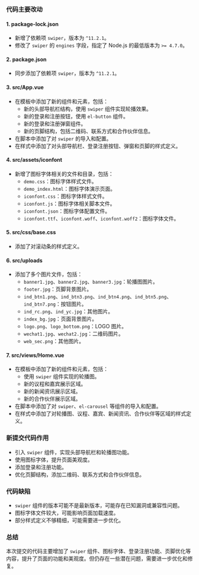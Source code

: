 ### 代码主要改动

#### 1. package-lock.json
- 新增了依赖项 `swiper`，版本为 `^11.2.1`。
- 修改了 `swiper` 的 `engines` 字段，指定了 Node.js 的最低版本为 `>= 4.7.0`。

#### 2. package.json
- 同步添加了依赖项 `swiper`，版本为 `^11.2.1`。

#### 3. src/App.vue
- 在模板中添加了新的组件和元素，包括：
  - 新的头部导航栏结构，使用 `swiper` 组件实现轮播效果。
  - 新的登录和注册按钮，使用 `el-button` 组件。
  - 新的登录和注册弹窗组件。
  - 新的页脚结构，包括二维码、联系方式和合作伙伴信息。
- 在脚本中添加了对 `swiper` 的导入和配置。
- 在样式中添加了对头部导航栏、登录注册按钮、弹窗和页脚的样式定义。

#### 4. src/assets/iconfont
- 新增了图标字体相关的文件和目录，包括：
  - `demo.css`：图标字体样式文件。
  - `demo_index.html`：图标字体演示页面。
  - `iconfont.css`：图标字体样式文件。
  - `iconfont.js`：图标字体相关脚本文件。
  - `iconfont.json`：图标字体配置文件。
  - `iconfont.ttf`、`iconfont.woff`、`iconfont.woff2`：图标字体文件。

#### 5. src/css/base.css
- 添加了对滚动条的样式定义。

#### 6. src/uploads
- 添加了多个图片文件，包括：
  - `banner1.jpg`、`banner2.jpg`、`banner3.jpg`：轮播图图片。
  - `footer.jpg`：页脚背景图片。
  - `ind_btn1.png`、`ind_btn3.png`、`ind_btn4.png`、`ind_btn5.png`、`ind_btn7.png`：按钮图片。
  - `ind_rc.png`、`ind_yc.jpg`：其他图片。
  - `index_bg.jpg`：页面背景图片。
  - `logo.png`、`logo_bottom.png`：LOGO 图片。
  - `wechat1.jpg`、`wechat2.jpg`：二维码图片。
  - `web_sec.png`：其他图片。

#### 7. src/views/Home.vue
- 在模板中添加了新的组件和元素，包括：
  - 使用 `swiper` 组件实现的轮播图。
  - 新的议程和嘉宾展示区域。
  - 新的新闻资讯展示区域。
  - 新的合作伙伴展示区域。
- 在脚本中添加了对 `swiper`、`el-carousel` 等组件的导入和配置。
- 在样式中添加了对轮播图、议程、嘉宾、新闻资讯、合作伙伴等区域的样式定义。

### 新提交代码作用

- 引入 `swiper` 组件，实现头部导航栏和轮播图功能。
- 使用图标字体，提升页面美观度。
- 添加登录和注册功能。
- 优化页脚结构，添加二维码、联系方式和合作伙伴信息。

### 代码缺陷

- `swiper` 组件的版本可能不是最新版本，可能存在已知漏洞或兼容性问题。
- 图标字体文件较大，可能影响页面加载速度。
- 部分样式定义不够精细，可能需要进一步优化。

### 总结

本次提交的代码主要增加了 `swiper` 组件、图标字体、登录注册功能、页脚优化等内容，提升了页面的功能和美观度。但仍存在一些潜在问题，需要进一步优化和修复。